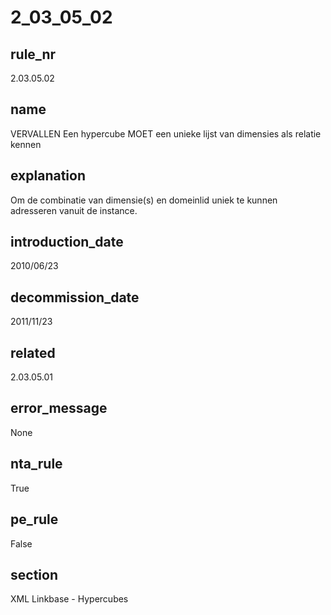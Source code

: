 # 2_03_05_02

## rule_nr
2.03.05.02

## name
VERVALLEN Een hypercube MOET een unieke lijst van dimensies als relatie kennen

## explanation
Om de combinatie van dimensie(s) en domeinlid uniek te kunnen adresseren vanuit de instance.

## introduction_date
2010/06/23

## decommission_date
2011/11/23

## related
2.03.05.01

## error_message
None

## nta_rule
True

## pe_rule
False

## section
XML Linkbase - Hypercubes

